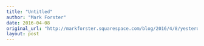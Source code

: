 ```yaml
---
title: "Untitled"
author: "Mark Forster"
date: 2016-04-08
original_url: "http://markforster.squarespace.com/blog/2016/4/8/yesterday-evening.html"
layout: post
---
```

